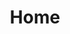 ---
title: "Home"
description: "I LOVE ALLAH!!"

extra-css: ["/static/allah.css", "/static/allah.css"]
custom-template: "custom.html"
---